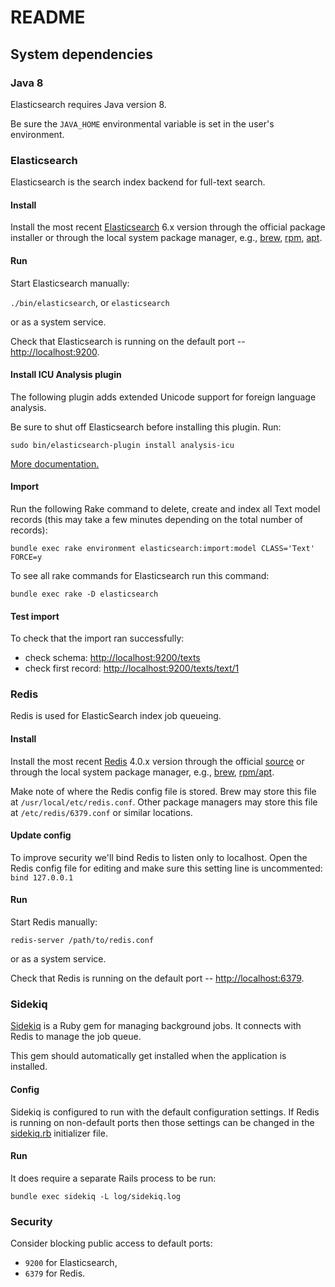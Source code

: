 # README

## System dependencies

### Java 8

Elasticsearch requires Java version 8.

Be sure the `JAVA_HOME` environmental variable is set in the user's environment.

### Elasticsearch

Elasticsearch is the search index backend for full-text search.

#### Install

Install the most recent [Elasticsearch](https://www.elastic.co/) 6.x version through the official package installer or through the local system package manager, 
e.g., [brew](http://brewformulas.org/Elasticsearch), 
[rpm](https://www.elastic.co/guide/en/elasticsearch/reference/6.2/rpm.html), 
[apt](https://www.elastic.co/guide/en/elasticsearch/reference/6.2/deb.html).

#### Run

Start Elasticsearch manually:

`./bin/elasticsearch`, or `elasticsearch`

or as a system service.

Check that Elasticsearch is running on the default port -- [http://localhost:9200](http://localhost:9200).

#### Install ICU Analysis plugin

The following plugin adds extended Unicode support for foreign language analysis.

Be sure to shut off Elasticsearch before installing this plugin. Run:

```sudo bin/elasticsearch-plugin install analysis-icu```

[More documentation.](https://www.elastic.co/guide/en/elasticsearch/plugins/current/analysis-icu.html)


#### Import

Run the following Rake command to delete, create and index all Text model records (this may take a few minutes depending on the total number of records):

```bundle exec rake environment elasticsearch:import:model CLASS='Text' FORCE=y```

To see all rake commands for Elasticsearch run this command:

```bundle exec rake -D elasticsearch```

#### Test import

To check that the import ran successfully:
* check schema: [http://localhost:9200/texts](http://localhost:9200/texts)
* check first record: [http://localhost:9200/texts/text/1](http://localhost:9200/texts/text/1)

### Redis

Redis is used for ElasticSearch index job queueing. 

#### Install

Install the most recent [Redis](https://www.redis.io/) 4.0.x version through the official [source](https://redis.io/topics/quickstart) or through the local system package manager, e.g., [brew](http://brewformulas.org/Redis), [rpm/apt](https://www.digitalocean.com/community/tutorials/how-to-install-and-use-redis).

Make note of where the Redis config file is stored. Brew may store this file at `/usr/local/etc/redis.conf`. 
Other package managers may store this file at `/etc/redis/6379.conf` or similar locations.

#### Update config

To improve security we'll bind Redis to listen only to localhost. Open the Redis config file for editing and make sure this setting line is uncommented:
`bind 127.0.0.1`

#### Run

Start Redis manually:

`redis-server /path/to/redis.conf`

or as a system service.

Check that Redis is running on the default port -- [http://localhost:6379](http://localhost:6379).

### Sidekiq

[Sidekiq](https://github.com/mperham/sidekiq) is a Ruby gem for managing background jobs. It connects with Redis to manage the job queue.

This gem should automatically get installed when the application is installed. 

#### Config

Sidekiq is configured to run with the default configuration settings. If Redis is running on non-default ports then those settings can be changed in the [sidekiq.rb](../blob/sidekiq/config/initializers/sidekiq.rb) initializer file. 

#### Run

It does require a separate Rails process to be run:

`bundle exec sidekiq -L log/sidekiq.log`

### Security

Consider blocking public access to default ports:
* `9200` for Elasticsearch,
* `6379` for Redis.
